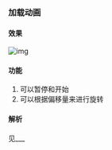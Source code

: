 ### 加载动画 ###

#### 效果 ####
![img](http://7lrzgb.com1.z0.glb.clouddn.com/loading.gif)

#### 功能 ####
1. 可以暂停和开始
2. 可以根据偏移量来进行旋转

#### 解析 ####
见___


